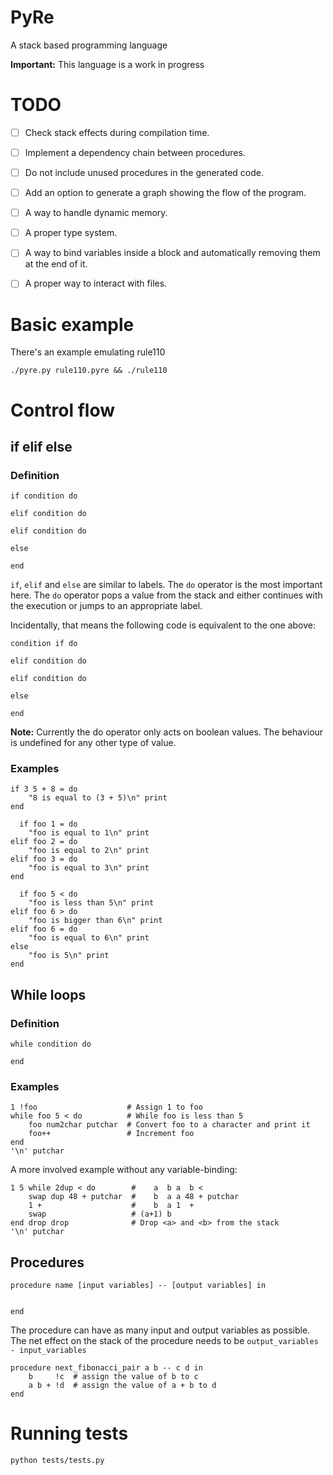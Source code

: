 # PyRe

A stack based programming language

**Important:** This language is a work in progress

# TODO

- [ ] Check stack effects during compilation time.
- [ ] Implement a dependency chain between procedures.
- [ ] Do not include unused procedures in the generated code.
- [ ] Add an option to generate a graph showing the flow of the program.
- [ ] A way to handle dynamic memory.
- [ ] A proper type system.
- [ ] A way to bind variables inside a block and automatically removing them at the end of it.
- [ ] A proper way to interact with files.


# Basic example

There's an example emulating rule110
```shell
./pyre.py rule110.pyre && ./rule110
```

# Control flow

## if elif else

### Definition
```
if condition do

elif condition do

elif condition do

else

end
```

`if`, `elif` and `else` are similar to labels. The `do` operator is the most important here.
The `do` operator pops a value from the stack and either continues with the execution or jumps to an appropriate label.

Incidentally, that means the following code is equivalent to the one above:

```
condition if do

elif condition do

elif condition do

else

end
```

**Note:** Currently the do operator only acts on boolean values. The behaviour is undefined for any other type of value.


### Examples

```
if 3 5 + 8 = do
    "8 is equal to (3 + 5)\n" print
end
```

```
  if foo 1 = do
    "foo is equal to 1\n" print
elif foo 2 = do
    "foo is equal to 2\n" print
elif foo 3 = do
    "foo is equal to 3\n" print
end
```

```
  if foo 5 < do
    "foo is less than 5\n" print
elif foo 6 > do
    "foo is bigger than 6\n" print
elif foo 6 = do
    "foo is equal to 6\n" print
else
    "foo is 5\n" print
end
```


## While loops

### Definition
```
while condition do

end
```

### Examples

```
1 !foo                    # Assign 1 to foo
while foo 5 < do          # While foo is less than 5
    foo num2char putchar  # Convert foo to a character and print it
    foo++                 # Increment foo
end
'\n' putchar
```

A more involved example without any variable-binding:
```
1 5 while 2dup < do        #    a  b a  b <
    swap dup 48 + putchar  #    b  a a 48 + putchar
    1 +                    #    b  a 1  +
    swap                   # (a+1) b
end drop drop              # Drop <a> and <b> from the stack
'\n' putchar
```

## Procedures

```
procedure name [input variables] -- [output variables] in


end
```

The procedure can have as many input and output variables as possible.
The net effect on the stack of the procedure needs to be `output_variables - input_variables`

```
procedure next_fibonacci_pair a b -- c d in
    b     !c  # assign the value of b to c
    a b + !d  # assign the value of a + b to d
end
```

# Running tests

```shell
python tests/tests.py
```
